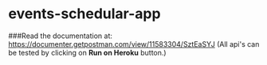 # events-schedular-app

###Read the documentation at:
https://documenter.getpostman.com/view/11583304/SztEaSYJ
(All api's can be tested by clicking on **Run on Heroku** button.)
